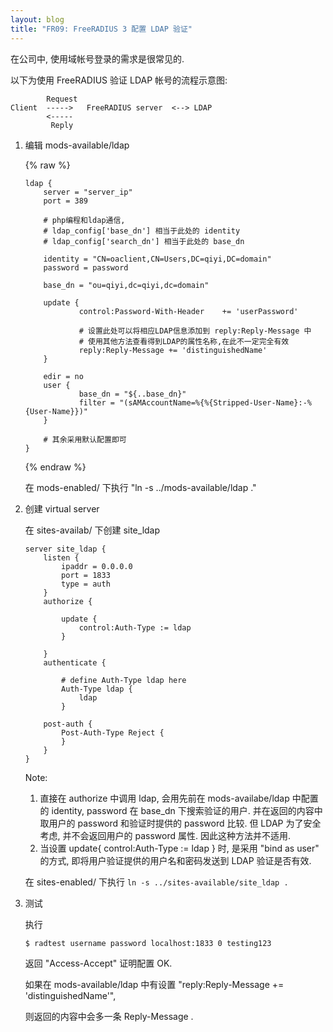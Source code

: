 ```yaml
---
layout: blog
title: "FR09: FreeRADIUS 3 配置 LDAP 验证"
---
```


在公司中, 使用域帐号登录的需求是很常见的.

以下为使用 FreeRADIUS 验证 LDAP 帐号的流程示意图:

            Request
    Client  ----->   FreeRADIUS server  <--> LDAP
            <-----
             Reply

1. 编辑 mods-available/ldap

    {% raw %}

   ```
   ldap {
       server = "server_ip"
       port = 389

       # php编程和ldap通信,
       # ldap_config['base_dn'] 相当于此处的 identity
       # ldap_config['search_dn'] 相当于此处的 base_dn

       identity = "CN=oaclient,CN=Users,DC=qiyi,DC=domain"
       password = password

       base_dn = "ou=qiyi,dc=qiyi,dc=domain"

       update {
               control:Password-With-Header    += 'userPassword'

               # 设置此处可以将相应LDAP信息添加到 reply:Reply-Message 中
               # 使用其他方法查看得到LDAP的属性名称,在此不一定完全有效
               reply:Reply-Message += 'distinguishedName'
       }

       edir = no
       user {
               base_dn = "${..base_dn}"
               filter = "(sAMAccountName=%{%{Stripped-User-Name}:-%{User-Name}})"
       }

       # 其余采用默认配置即可
   }
   ```

    {% endraw %}

    在 mods-enabled/ 下执行 "ln -s ../mods-available/ldap ."

2. 创建 virtual server

    在 sites-availab/ 下创建  site_ldap

   ```
   server site_ldap {
       listen {
           ipaddr = 0.0.0.0
           port = 1833
           type = auth
       }
       authorize {

           update {
               control:Auth-Type := ldap
           }

       }
       authenticate {

           # define Auth-Type ldap here
           Auth-Type ldap {
               ldap
           }

       post-auth {
           Post-Auth-Type Reject {
           }
       }
   }
   ```

   Note:

   1. 直接在 authorize 中调用 ldap, 会用先前在 mods-availabe/ldap 中配置的 identity, password 在 base_dn 下搜索验证的用户. 并在返回的内容中取用户的 password 和验证时提供的 password 比较. 但 LDAP 为了安全考虑, 并不会返回用户的 password 属性. 因此这种方法并不适用.
   1. 当设置 update{ control:Auth-Type := ldap } 时, 是采用 "bind as user" 的方式, 即将用户验证提供的用户名和密码发送到 LDAP 验证是否有效.

   在 sites-enabled/ 下执行 `ln -s ../sites-available/site_ldap .`

3. 测试

    执行

   ```
   $ radtest username password localhost:1833 0 testing123
   ```

    返回 "Access-Accept" 证明配置 OK.

    如果在  mods-available/ldap  中有设置 "reply:Reply-Message += 'distinguishedName'",

    则返回的内容中会多一条 Reply-Message .
